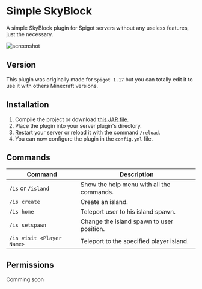 
# Simple SkyBlock
A simple SkyBlock plugin for Spigot servers without any useless features, just the necessary.

![screenshot](https://zupimages.net/up/21/27/c38w.png)

## Version

This plugin was originally made for `Spigot 1.17` but you can totally edit it to use it with others Minecraft versions.

## Installation

1. Compile the project or download [this JAR file](https://github.com/).
2. Place the plugin into your server plugin's directory.
3. Restart your server or reload it with the command `/reload`.
4. You can now configure the plugin in the `config.yml` file.

## Commands

| Command       | Description  |
| ------------- |-------------|
| `/is` or `/island`       | Show the help menu with all the commands. |
| `/is create`      | Create an island.      |
| `/is home` | Teleport user to his island spawn.      |
| `/is setspawn` | Change the island spawn to user position. |
| `/is visit <Player Name>` | Teleport to the specified player island.

## Permissions

Comming soon